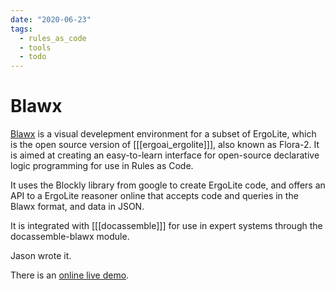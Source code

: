 ```yaml
---
date: "2020-06-23"
tags:
  - rules_as_code
  - tools
  - todo
---
```


# Blawx

[Blawx](https://www.blawx.com) is a visual develepment environment for a subset of
ErgoLite, which is the open source
version of [[[ergoai_ergolite]]], also known as Flora-2. It is aimed at creating an
easy-to-learn interface for open-source declarative logic programming for use in
Rules as Code.

It uses the Blockly library from google to create ErgoLite code, and offers an API
to a ErgoLite reasoner online that accepts code and queries in the Blawx format,
and data in JSON.

It is integrated with [[[docassemble]]] for use in expert systems through the
docassemble-blawx module.

Jason wrote it.

There is an [online live demo](http://app.blawx.com/blawx.html).
